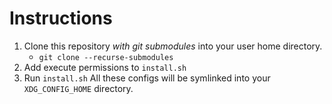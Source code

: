 # Instructions
1. Clone this repository *with git submodules* into your user home directory.
    - `git clone --recurse-submodules`
2. Add execute permissions to `install.sh`
3. Run `install.sh`
All these configs will be symlinked into your `XDG_CONFIG_HOME` directory.
